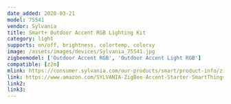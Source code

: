 ```yaml
---
date_added: 2020-03-21
model: 75541
vendor: Sylvania
title: Smart+ Outdoor Accent RGB Lighting Kit
category: light
supports: on/off, brightness, colortemp, colorxy
image: /assets/images/devices/Sylvania_75541.jpg
zigbeemodel: ['Outdoor Accent RGB', 'Outdoor Accent Light RGB']
compatible: [z2m]
mlink: https://consumer.sylvania.com/our-products/smart/product-info/zigbee/sylvania-smart-zigbee-color-outdoor-accent-lights-starter-kit/index.jsp
link: https://www.amazon.com/SYLVANIA-ZigBee-Accent-Starter-SmartThings/dp/B07FK5FC64
link2: 
link3: 
---
```


